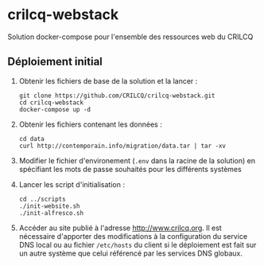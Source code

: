 # crilcq-webstack
Solution docker-compose pour l'ensemble des ressources web du CRILCQ

## Déploiement initial

1. Obtenir les fichiers de base de la solution et la lancer :

    ```shell
    git clone https://github.com/CRILCQ/crilcq-webstack.git
    cd crilcq-webstack
    docker-compose up -d
    ```

2. Obtenir les fichiers contenant les données :

    ```shell
    cd data
    curl http://contemporain.info/migration/data.tar | tar -xv
    ```

3. Modifier le fichier d'environement (``.env`` dans la racine de la solution) en spécifiant les mots de passe souhaités pour les différents systèmes

4. Lancer les script d'initialisation :

    ```shell
    cd ../scripts
    ./init-website.sh
    ./init-alfresco.sh
    ```

5. Accéder au site publié à l'adresse http://www.crilcq.org. Il est nécessaire d'apporter des modifications à la configuration du service DNS local ou au fichier ``/etc/hosts`` du client si le déploiement est fait sur un autre système que celui référencé par les services DNS globaux.
